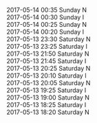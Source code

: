 2017-05-14 00:35 Sunday  N  
2017-05-14 00:30 Sunday  I  
2017-05-14 00:25 Sunday  N  
2017-05-14 00:20 Sunday  I  
2017-05-13 23:30 Saturday  N  
2017-05-13 23:25 Saturday  I  
2017-05-13 21:50 Saturday  N  
2017-05-13 21:45 Saturday  I  
2017-05-13 20:25 Saturday  N  
2017-05-13 20:10 Saturday  I  
2017-05-13 20:05 Saturday  N  
2017-05-13 19:25 Saturday  I  
2017-05-13 19:00 Saturday  N  
2017-05-13 18:25 Saturday  I  
2017-05-13 18:20 Saturday  N  
